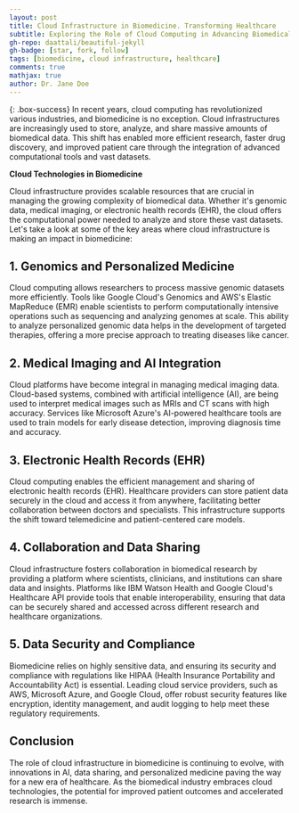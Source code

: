 ```yaml
---
layout: post
title: Cloud Infrastructure in Biomedicine. Transforming Healthcare
subtitle: Exploring the Role of Cloud Computing in Advancing Biomedical Research and Healthcare
gh-repo: daattali/beautiful-jekyll
gh-badge: [star, fork, follow]
tags: [biomedicine, cloud infrastructure, healthcare]
comments: true
mathjax: true
author: Dr. Jane Doe
---
```


{: .box-success}
In recent years, cloud computing has revolutionized various industries, and biomedicine is no exception. Cloud infrastructures are increasingly used to store, analyze, and share massive amounts of biomedical data. This shift has enabled more efficient research, faster drug discovery, and improved patient care through the integration of advanced computational tools and vast datasets.

**Cloud Technologies in Biomedicine**

Cloud infrastructure provides scalable resources that are crucial in managing the growing complexity of biomedical data. Whether it's genomic data, medical imaging, or electronic health records (EHR), the cloud offers the computational power needed to analyze and store these vast datasets. Let's take a look at some of the key areas where cloud infrastructure is making an impact in biomedicine:

## 1. **Genomics and Personalized Medicine**

Cloud computing allows researchers to process massive genomic datasets more efficiently. Tools like Google Cloud's Genomics and AWS's Elastic MapReduce (EMR) enable scientists to perform computationally intensive operations such as sequencing and analyzing genomes at scale. This ability to analyze personalized genomic data helps in the development of targeted therapies, offering a more precise approach to treating diseases like cancer.

## 2. **Medical Imaging and AI Integration**

Cloud platforms have become integral in managing medical imaging data. Cloud-based systems, combined with artificial intelligence (AI), are being used to interpret medical images such as MRIs and CT scans with high accuracy. Services like Microsoft Azure's AI-powered healthcare tools are used to train models for early disease detection, improving diagnosis time and accuracy.

## 3. **Electronic Health Records (EHR)**

Cloud computing enables the efficient management and sharing of electronic health records (EHR). Healthcare providers can store patient data securely in the cloud and access it from anywhere, facilitating better collaboration between doctors and specialists. This infrastructure supports the shift toward telemedicine and patient-centered care models.

## 4. **Collaboration and Data Sharing**

Cloud infrastructure fosters collaboration in biomedical research by providing a platform where scientists, clinicians, and institutions can share data and insights. Platforms like IBM Watson Health and Google Cloud's Healthcare API provide tools that enable interoperability, ensuring that data can be securely shared and accessed across different research and healthcare organizations.

## 5. **Data Security and Compliance**

Biomedicine relies on highly sensitive data, and ensuring its security and compliance with regulations like HIPAA (Health Insurance Portability and Accountability Act) is essential. Leading cloud service providers, such as AWS, Microsoft Azure, and Google Cloud, offer robust security features like encryption, identity management, and audit logging to help meet these regulatory requirements.

## Conclusion

The role of cloud infrastructure in biomedicine is continuing to evolve, with innovations in AI, data sharing, and personalized medicine paving the way for a new era of healthcare. As the biomedical industry embraces cloud technologies, the potential for improved patient outcomes and accelerated research is immense.

